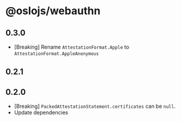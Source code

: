 # @oslojs/webauthn

## 0.3.0

- [Breaking] Rename `AttestationFormat.Apple` to `AttestationFormat.AppleAnonymous`

## 0.2.1

## 0.2.0

- [Breaking] `PackedAttestationStatement.certificates` can be `null`.
- Update dependencies
